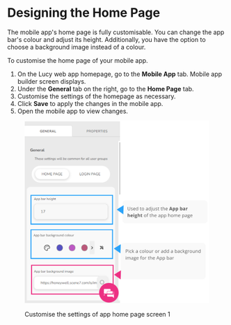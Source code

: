 # Designing the Home Page

The mobile app's home page is fully customisable. You can change the app bar's colour and adjust its height. Additionally, you have the option to choose a background image instead of a colour.

To customise the home page of your mobile app.

1. On the Lucy web app homepage, go to the **Mobile App** tab. Mobile app builder screen displays.
2. Under the **General** tab on the right, go to the **Home Page** tab.
3. Customise the settings of the homepage as necessary.
4. Click **Save** to apply the changes in the mobile app.
5. Open the mobile app to view changes.

<figure><img src="../../.gitbook/assets/App Home page settings_1_1.png" alt="" width="563"><figcaption><p>Customise the settings of app home page screen 1</p></figcaption></figure>

